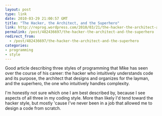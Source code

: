 ```yaml
---
layout: post
type: link
date: 2010-03-29 21:00:57 GMT
title: "The Hacker, the Architect, and the Superhero"
link: http://reprog.wordpress.com/2010/03/21/the-hacker-the-architect-and-the-superhero-three-completely-different-ways-to-be-an-excellent-programmer/
permalink: /post/482436697/the-hacker-the-architect-and-the-superhero
redirect_from: 
  - /post/482436697/the-hacker-the-architect-and-the-superhero
categories:
- programming
- style
---
```

Good article describing three styles of programming that Mike has seen over the course of his career: the hacker who intuitively understands code and its purpose, the architect that designs and organizes for the layman, and the superhero, the one who intuitively handles complexity.

I'm honestly not sure which one I am best described by, because I see aspects of all three in my coding style. More than likely I'd tend toward the hacker style, but mostly 'cause I've never been in a job that allowed me to design a code from scratch.
